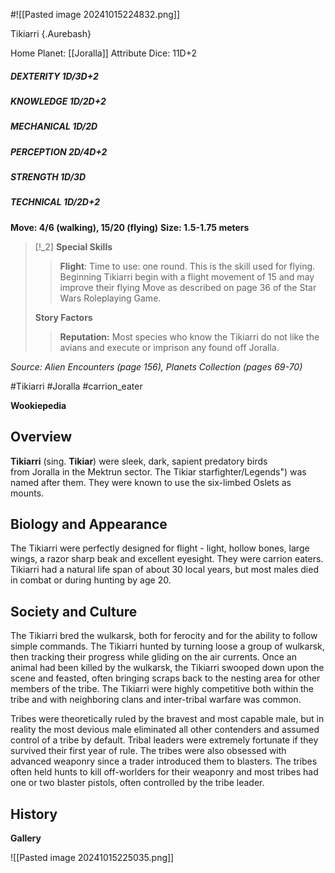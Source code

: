 #![[Pasted image 20241015224832.png]]


 Tikiarri {.Aurebash}


Home Planet: [[Joralla]]
Attribute Dice: 11D+2
##### DEXTERITY 1D/3D+2
##### KNOWLEDGE 1D/2D+2
##### MECHANICAL 1D/2D
##### PERCEPTION 2D/4D+2
##### STRENGTH 1D/3D
##### TECHNICAL 1D/2D+2
**Move: 4/6 (walking), 15/20 (flying)**
**Size: 1.5-1.75 meters**

> [!_2] 
> **Special Skills**
> > **Flight**: Time to use: one round. This is the skill used for flying. Beginning Tikiarri begin with a flight movement of 15 and may improve their flying Move as described on page 36 of the Star Wars Roleplaying Game.
> 
> **Story Factors**
> > **Reputation:** Most species who know the Tikiarri do not like the avians and execute or imprison any found off Joralla.
> 

*Source: Alien Encounters (page 156), Planets Collection (pages 69-70)*

#Tikiarri #Joralla #carrion_eater

**Wookiepedia**

## Overview

**Tikiarri** (sing. **Tikiar**) were sleek, dark, sapient predatory birds from Joralla in the Mektrun sector. The Tikiar starfighter/Legends") was named after them. They were known to use the six-limbed Oslets as mounts.

## Biology and Appearance

The Tikiarri were perfectly designed for flight - light, hollow bones, large wings, a razor sharp beak and excellent eyesight. They were carrion eaters. Tikiarri had a natural life span of about 30 local years, but most males died in combat or during hunting by age 20.

## Society and Culture

The Tikiarri bred the wulkarsk, both for ferocity and for the ability to follow simple commands. The Tikiarri hunted by turning loose a group of wulkarsk, then tracking their progress while gliding on the air currents. Once an animal had been killed by the wulkarsk, the Tikiarri swooped down upon the scene and feasted, often bringing scraps back to the nesting area for other members of the tribe. The Tikiarri were highly competitive both within the tribe and with neighboring clans and inter-tribal warfare was common.

Tribes were theoretically ruled by the bravest and most capable male, but in reality the most devious male eliminated all other contenders and assumed control of a tribe by default. Tribal leaders were extremely fortunate if they survived their first year of rule. The tribes were also obsessed with advanced weaponry since a trader introduced them to blasters. The tribes often held hunts to kill off-worlders for their weaponry and most tribes had one or two blaster pistols, often controlled by the tribe leader.

## History






**Gallery**

![[Pasted image 20241015225035.png]]

